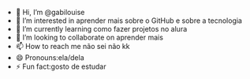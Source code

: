 - 👋 Hi, I’m @gabilouise
- 👀 I’m interested in aprender mais sobre o GitHub e sobre a tecnologia 
- 🌱 I’m currently learning como fazer projetos no alura 
- 💞️ I’m looking to collaborate on aprender mais
- 📫 How to reach me não sei não kk
- 😄 Pronouns:ela/dela
- ⚡ Fun fact:gosto de estudar

<!---
gabilouise/gabilouise is a ✨ special ✨ repository because its `README.md` (this file) appears on your GitHub profile.
You can click the Preview link to take a look at your changes.
--->
